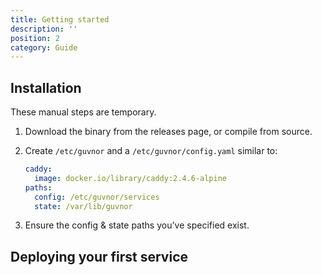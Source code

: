 ```yaml
---
title: Getting started
description: ''
position: 2
category: Guide
---
```


## Installation

These manual steps are temporary.

1. Download the binary from the releases page, or compile from source.
2. Create `/etc/guvnor` and a `/etc/guvnor/config.yaml` similar to:

    ```yaml
    caddy:
      image: docker.io/library/caddy:2.4.6-alpine
    paths:
      config: /etc/guvnor/services
      state: /var/lib/guvnor
    ```

3. Ensure the config & state paths you've specified exist.

## Deploying your first service
